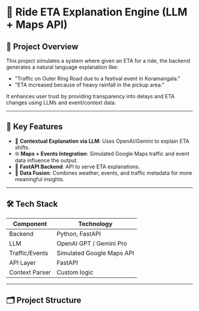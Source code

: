 # 🚗 Ride ETA Explanation Engine (LLM + Maps API)

## 📌 Project Overview
This project simulates a system where given an ETA for a ride, the backend generates a natural language explanation like:
- "Traffic on Outer Ring Road due to a festival event in Koramangala."
- "ETA increased because of heavy rainfall in the pickup area."

It enhances user trust by providing transparency into delays and ETA changes using LLMs and event/context data.

---

## 🧠 Key Features

- 🤖 **Contextual Explanation via LLM**: Uses OpenAI/Gemini to explain ETA shifts.
- 🌐 **Maps + Events Integration**: Simulated Google Maps traffic and event data influence the output.
- 🚀 **FastAPI Backend**: API to serve ETA explanations.
- 🧩 **Data Fusion**: Combines weather, events, and traffic metadata for more meaningful insights.

---

## 🛠️ Tech Stack

| Component       | Technology               |
|-----------------|--------------------------|
| Backend         | Python, FastAPI          |
| LLM             | OpenAI GPT / Gemini Pro  |
| Traffic/Events  | Simulated Google Maps API |
| API Layer       | FastAPI                  |
| Context Parser  | Custom logic             |

---

## 🗂️ Project Structure

